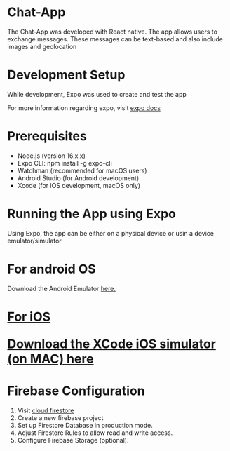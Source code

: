 <h1>Chat-App</h1>
<p>The Chat-App was developed with React native. The app allows users to exchange messages. These messages can be text-based and also include images and geolocation</p>

<h1>Development Setup</h1>
<p>While development, Expo was used to create and test the app</p>
<p>For more information regarding expo, visit <a href="https://docs.expo.dev/">expo docs</a>

<h1>Prerequisites</h1>
<ul>
<li>Node.js (version 16.x.x)</li>
<li>Expo CLI: npm install -g expo-cli</li>
<li>Watchman (recommended for macOS users)</li>
<li>Android Studio (for Android development)</li>
<li>Xcode (for iOS development, macOS only)</li>
</ul>

<h1>Running the App using Expo</h1>
<p>Using Expo, the app can be either on a physical device or usin a device emulator/simulator</p>
<h1>For android OS</h1>
<p>Download the Android Emulator <a href="https://developer.android.com/studio">here</>. </p>
<h1>For  iOS</1h>
<p>Download the XCode iOS simulator (on MAC) <a href="https://developer.apple.com/xcode/">here</a></p>

<h1>Firebase Configuration</h1>
<ol>
<li>Visit <a href="https://firebase.google.com/docs/firestore">cloud firestore</a></li>
<li>Create a new firebase project</li>
<li>Set up Firestore Database in production mode.</li>
<li>Adjust Firestore Rules to allow read and write access.</li>
<li> Configure Firebase Storage (optional).</li>
</ol>
